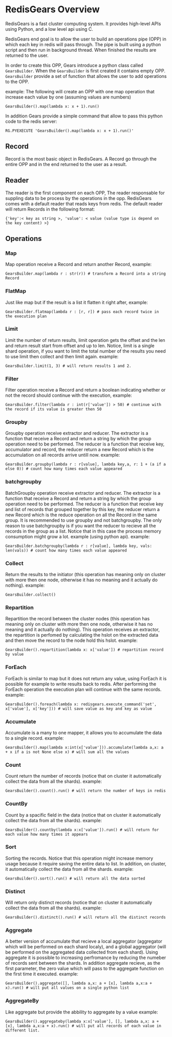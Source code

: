 # RedisGears Overview
RedisGears is a fast cluster computing system. It provides high-level APIs using Python, and a low level api using C.

RedisGears end goal is to allow the user to build an operations pipe (OPP) in which each key in redis will pass through. The pipe is built using a python script and then run in background thread. When finished the results are returned to the user.

In order to create this OPP, Gears introduce a python class called `GearsBuilder`. When the `GearsBuilder` is first created it contains empty OPP. `GearsBuilder` provide a set of function that allows the user to add operations to the OPP.

example:
The following will create an OPP with one map operation that increase each value by one (assuming values are numbers)
```
GearsBuilder().map(lambda x: x + 1).run()
```

In addition Gears provide a simple command that allow to pass this python code to the redis server:
```
RG.PYEXECUTE 'GearsBuilder().map(lambda x: x + 1).run()'
```

## Record
Record is the most basic object in RedisGears. A Record go through the entire OPP and in the end returned to the user as a result.

## Reader
The reader is the first component on each OPP, The reader responsable for suppling data to be process by the operations in the opp. RedisGears comes with a default reader that reads keys from redis. The default reader will return Records in the following format:
```
{'key':< key as string >, 'value': < value (value type is depend on the key content) >}
```

## Operations

### Map
Map operation receive a Record and return another Record, example:
```
GearsBuilder.map(lambda r : str(r)) # transform a Record into a string Record
```

### FlatMap
Just like map but if the result is a list it flatten it right after, example:
```
GearsBuilder.flatmap(lambda r : [r, r]) # pass each record twice in the execution plan
```

### Limit
Limit the number of return results, limit operation gets the offset and the len and return result start from offset and up to len. Notice, limit is a single shard operation, if you want to limit the total number of the results you need to use limit then collect and then limit again. example:
```
GearsBuilder.limit(1, 3) # will return results 1 and 2.
```

### Filter
Filter operation receive a Record and return a boolean indicating whether or not the record should continue with the execution, example:
```
GearsBuilder.filter(lambda r : int(r['value']) > 50) # continue with the record if its value is greater then 50
```

### Groupby
Groupby operation receive extractor and reducer. The extractor is a function that receive a Record and return a string by which the group operation need to be performed. The reducer is a function that receive key, accumulator and record, the reducer return a new Record which is the accumulation on all records arrive untill now. example:
```
GearsBuilder.groupby(lambda r : r[value], lambda key,a, r: 1 + (a if a else 0)) # count how many times each value appeared
```

### batchgroupby
BatchGroupby operation receive extractor and reducer. The extractor is a function that receive a Record and return a string by which the group operation need to be performed. The reducer is a function that receive key and list of records that grouped together by this key, the reducer return a new Record which is the reduce operation on all the Record in the same group.
It is recommended to use groupby and not batchgroupby. The only reason to use batchgroupby is if you want the reducer to recieve all the records in the group as a list. Notice that in this case the process memory consumption might grow a lot. example (using python api).
example:
```
GearsBuilder.batchgroupby(lambda r : r[value], lambda key, vals: len(vals)) # count how many times each value appeared
```

### Collect
Return the results to the initiator (this operation has meaning only on cluster with more then one node, otherwise it has no meaning and it actually do nothing). example:
```
GearsBuilder.collect()
```

### Repartition
Repartition the record between the cluster nodes (this operation has meaning only on cluster with more then one node, otherwise it has no meaning and it actually do nothing). This operation receives an extractor, the repartition is perfomed by calculating the hslot on the extracted data and then move the record to the node hold this hslot.
example:
```
GearsBuilder().repartition(lambda x: x['value']) # repartition record by value
```

### ForEach
ForEach is similar to map but it does not return any value, using ForEach it is possible for example to write results back to redis. After performing the ForEach operation the execution plan will continue with the same records.
example:
```
GearsBuilder().foreach(lambda x: redisgears.execute_command('set', x['value'], x['key'])) # will save value as key and key as value
```

### Accumulate
Accumulate is a many to one mapper, it allows you to accumulate the data to a single record.
example:
```
GearsBuilder().map(lambda x:int(x['value'])).accumulate(lambda a,x: a + x if a is not None else x) # will sum all the values
```

### Count
Count return the number of records (notice that on cluster it automatically collect the data from all the shards).
example:
```
GearsBuilder().count().run() # will return the number of keys in redis
```

### CountBy
Count by a spacific field in the data (notice that on cluster it automatically collect the data from all the shards).
example:
```
GearsBuilder().countby(lambda x:x['value']).run() # will return for each value how many times it appears
```

### Sort
Sorting the records. Notice that this operation might increase memory usage because it require saving the entire data to list. In addition, on cluster, it automatically collect the data from all the shards.
example:
```
GearsBuilder().sort().run() # will return all the data sorted
```

### Distinct
Will return only distinct records (notice that on cluster it automatically collect the data from all the shards).
example:
```
GearsBuilder().distinct().run() # will return all the distinct records
```

### Aggregate
A better version of accumulate that recieve a local aggregator (aggregator which will be performed on each shard localy), and a global aggregator (will be performed on the aggregated data collected from each shard). Using aggregate it is possible to increasing perfromance by reducing the numeber of records sent between the shards. In addition aggregate recieve, as the first parameter, the zero value which will pass to the aggregate function on the first time it executed.
example:
```
GearsBuilder().aggregate([], lambda a,x: a + [x], lambda a,x:a + x).run() # will put all values on a single python list
```

### AggregateBy
Like aggregate but provide the abbility to aggregate by a value
example:
```
GearsBuilder().aggregateby(lambda x:x['value'], [], lambda a,x: a + [x], lambda a,x:a + x).run() # will put all records of each value in different list.
```